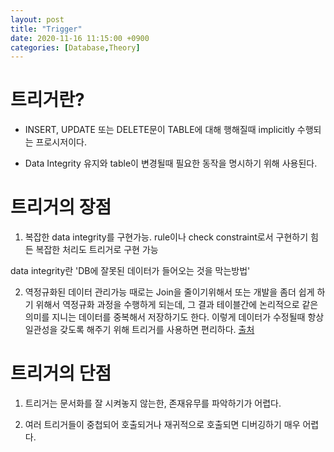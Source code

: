 ```yaml
---
layout: post
title: "Trigger"
date: 2020-11-16 11:15:00 +0900
categories: [Database,Theory]
---
```


# 트리거란?

- INSERT, UPDATE 또는 DELETE문이 TABLE에 대해 행해질때 implicitly 수행되는 프로시저이다.

- Data Integrity 유지와 table이 변경될때 필요한 동작을 명시하기 위해 사용된다. 

# 트리거의 장점

1. 복잡한 data integrity를 구현가능. rule이나 check constraint로서 구현하기 힘든 복잡한 처리도 트리거로 구현 가능

data integrity란 'DB에 잘못된 데이터가 들어오는 것을 막는방법'

2. 역정규화된 데이터 관리가능
때로는 Join을 줄이기위해서 또는 개발을 좀더 쉽게 하기 위해서 역정규화 과정을 수행하게 되는데, 그 결과 테이블간에 논리적으로 같은 의미를 지니는 데이터를 중복해서 저장하기도 한다. 이렇게 데이터가 수정될때 항상 일관성을 갖도록 해주기 위해 트리거를 사용하면 편리하다.
[출처](http://blog.naver.com/PostView.nhn?blogId=geerark&logNo=100006451228&parentCategoryNo=&categoryNo=34&viewDate=&isShowPopularPosts=true&from=search)

# 트리거의 단점

1. 트리거는 문서화를 잘 시켜놓지 않는한, 존재유무를 파악하기가 어렵다.

2. 여러 트리거들이 중첩되어 호출되거나 재귀적으로 호출되면 디버깅하기 매우 어렵다.

